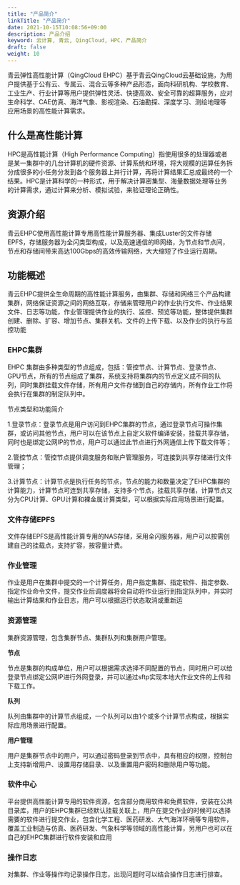 ```yaml
---
title: "产品简介"
linkTitle: "产品简介"
date: 2021-10-15T10:08:56+09:00
description: 产品介绍
keyword: 云计算, 青云, QingCloud, HPC，产品简介
draft: false
weight: 10
---
```



青云弹性高性能计算（QingCloud EHPC）基于青云QingCloud云基础设施，为用户提供基于公有云、专属云、混合云等多种产品形态，面向科研机构、学校教育、工业生产、行业计算等用户提供弹性灵活、快捷高效、安全可靠的超算服务，应对生命科学、CAE仿真、海洋气象、影视渲染、石油勘探、深度学习、测绘地理等应用场景的高性能计算需求。

## 什么是高性能计算

HPC是高性能计算（High Performance Computing）指使用很多的处理器或者是某一集群中的几台计算机的硬件资源、计算系统和环境，将大规模的运算任务拆分成很多的小任务分发到各个服务器上并行计算，再将计算结果汇总成最终的一个结果。HPC是计算科学的一种形式，用于解决计算密集型、海量数据处理等业务的计算需求，通过计算来分析、模拟试验，来验证理论正确性。

## 资源介绍

青云EHPC使用高性能计算专用高性能计算服务器、集成Luster的文件存储EPFS，存储服务器为全闪类型构成，以及高速通信的IB网络，为节点和节点间，节点和存储间带来高达100Gbps的高效传输网络，大大缩短了作业运行周期。

## 功能概述

青云EHPC提供全生命周期的高性能计算服务，由集群、存储和网络三个产品构建集群，网络保证资源之间的网络互联，存储来管理用户的作业执行文件、作业结果文件、日志等功能，作业管理提供作业的执行、监控、预览等功能，整体提供集群创建、删除、扩容、增加节点、集群关机、文件的上传下载、以及作业的执行与监控功能

### EHPC集群

EHPC 集群由多种类型的节点组成，包括：管控节点、计算节点、登录节点、GPU节点，所有的节点组成了集群，系统支持将集群内的节点定义成不同的队列，同时集群挂载文件存储，所有用户文件存储到自己的存储内，所有作业工作将会执行在集群的制定队列中。

节点类型和功能简介

1.登录节点：登录节点是用户访问到EHPC集群的节点，通过登录节点可操作集群，或访问其他节点，用户可以在该节点上自定义软件编译安装，挂载共享存储，同时也是绑定公网IP的节点，用户可以通过此节点进行外网通信上传下载文件等；

2.管控节点：管控节点提供调度服务和账户管理服务，可连接到共享存储进行文件管理；

3.计算节点：计算节点是执行任务的节点，节点的能力和数量决定了EHPC集群的计算能力，计算节点可连到共享存储，支持多个节点，挂载共享存储，计算节点又分为CPU计算、GPU计算和裸金属计算类型，可以根据实际应用场景进行配置。


### 文件存储EPFS

文件存储EPFS是高性能计算专用的NAS存储，采用全闪服务器，用户可以按需创建自己的挂载点，支持扩容，按容量计费。


### 作业管理

作业是用户在集群中提交的一个计算任务，用户指定集群、指定软件、指定参数、指定作业命令文件，提交作业后调度器将会自动将作业运行到指定队列中，并实时输出计算结果和作业日志，用户可以根据运行状态取消或重新运


### 资源管理

集群资源管理，包含集群节点、集群队列和集群用户管理。

**节点**

节点是集群的构成单位，用户可以根据需求选择不同配置的节点，同时用户可以给登录节点绑定公网IP进行外网登录，并可以通过sftp实现本地大作业文件的上传和下载工作。

**队列**

队列由集群中的计算节点组成，一个队列可以由1个或多个计算节点构成，根据实际应用场景进行配置。

**用户管理**

用户是集群节点中的用户，可以通过密码登录到节点中，具有相应的权限，控制台上支持新增用户、设置用存储目录、以及重置用户密码和删除用户等功能。

### 软件中心

平台提供高性能计算专用的软件资源，包含部分商用软件和免费软件，安装在公共目录库，用户的EHPC集群已经默认挂载关联上，用户在提交作业的时候可以选择需要的软件进行提交作业，包含化学工程、医药研发、大气海洋环境等专用软件，覆盖工业制造与仿真、医药研发、气象科学等领域的高性能计算，另用户也可以在自己的EHPC集群进行软件安装和应用

### 操作日志

对集群、作业等操作均记录操作日志，出现问题时可以结合操作日志进行排查。



